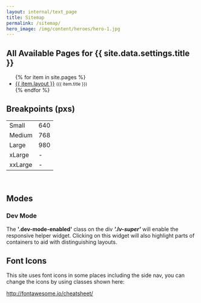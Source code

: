 ```yaml
---
layout: internal/text_page
title: Sitemap
permalink: /sitemap/
hero_image: /img/content/heroes/hero-1.jpg
---
```


<h2>All Available Pages for {{ site.data.settings.title }}</h2>

<ul class="triangle-list check-list">
	{% for item in site.pages %}
		<li><a href="{{ item.url }}">{{ item.layout }}</a> <small>({{ item.title }})</small></li>
	{% endfor %}
</ul>

<h2>Breakpoints (pxs)</h2>

<table style="width: 300px;">
	<tr>
		<td>Small</td>
		<td>640</td>
	</tr>
	<tr>
		<td>Medium</td>
		<td>768</td>
	</tr>
	<tr>
		<td>Large</td>
		<td>980</td>
	</tr>
	<tr>
		<td>xLarge</td>
		<td>-</td>
	</tr>
	<tr>
		<td>xxLarge</td>
		<td>-</td>
	</tr>
</table>

<br>

<h2>Modes</h2>

<h3>Dev Mode</h3>
<p class="panel">The <b>'.dev-mode-enabled'</b> class on the div <b><i>'.lv-super'</i></b> will enable the responsive helper widget. Clicking on this widget will also highlight parts of containers to aid with distinguishing layouts.</p>

<h2>Font Icons</h2>

<p>This site uses font icons in some places including the side nav, you can change the icons by using classes shown here:</p>

<p><a href="http://fontawesome.io/cheatsheet/">http://fontawesome.io/cheatsheet/</a></p>